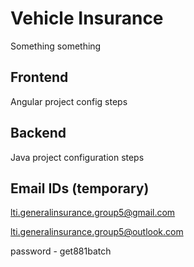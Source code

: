 # Vehicle Insurance

Something something

## Frontend

Angular project config steps 

## Backend

Java project configuration steps

## Email IDs (temporary)
lti.generalinsurance.group5@gmail.com

lti.generalinsurance.group5@outlook.com

password - get881batch
